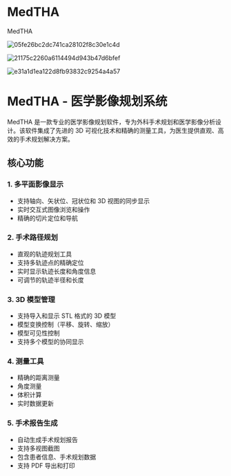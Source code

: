 # MedTHA
MedTHA

![05fe26bc2dc741ca28102f8c30e1c4d](https://github.com/user-attachments/assets/1cf896a8-f76c-43ea-86ba-526ab286aeb8)

![21175c2260a6114494d943b47d6bfef](https://github.com/user-attachments/assets/9870a550-6cfe-4b99-8d43-a4f1ce15b062)

![e31a1d1ea122d8fb93832c9254a4a57](https://github.com/user-attachments/assets/188e8036-96b1-48aa-8313-30ffd09ebf47)

# MedTHA - 医学影像规划系统

MedTHA 是一款专业的医学影像规划软件，专为外科手术规划和医学影像分析设计。该软件集成了先进的 3D 可视化技术和精确的测量工具，为医生提供直观、高效的手术规划解决方案。

## 核心功能

### 1. 多平面影像显示
- 支持轴向、矢状位、冠状位和 3D 视图的同步显示
- 实时交互式图像浏览和操作
- 精确的切片定位和导航

### 2. 手术路径规划
- 直观的轨迹规划工具
- 支持多轨迹点的精确定位
- 实时显示轨迹长度和角度信息
- 可调节的轨迹半径和长度

### 3. 3D 模型管理
- 支持导入和显示 STL 格式的 3D 模型
- 模型变换控制（平移、旋转、缩放）
- 模型可见性控制
- 支持多个模型的协同显示

### 4. 测量工具
- 精确的距离测量
- 角度测量
- 体积计算
- 实时数据更新

### 5. 手术报告生成
- 自动生成手术规划报告
- 支持多视图截图
- 包含患者信息、手术规划数据
- 支持 PDF 导出和打印



